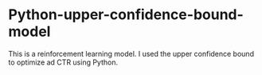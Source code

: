 # Python-upper-confidence-bound-model
This is a reinforcement learning model. I used the upper confidence bound to optimize ad CTR using Python.
